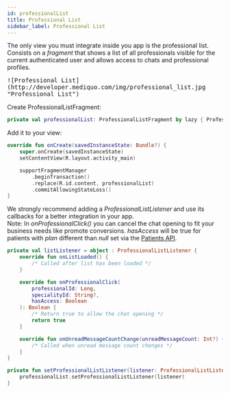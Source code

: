 ```yaml
---
id: professionalList
title: Professional List
sidebar_label: Professional List
---
```


The only view you must integrate inside you app is the professional list.
Consists on a _fragment_ that shows a list of all professionals visible for the current authenticated user and allows access to chats and professional profiles.  

<kbd>
![Professional List](http://developer.mediquo.com/img/professional_list.jpg "Professional List")
</kbd>

Create ProfessionalListFragment:

```kotlin
private val professionalList: ProfessionalListFragment by lazy { ProfessionalListFragment() }
```

Add it to your view:

```kotlin
override fun onCreate(savedInstanceState: Bundle?) {        
    super.onCreate(savedInstanceState)
    setContentView(R.layout.activity_main)

    supportFragmentManager
        .beginTransaction()
        .replace(R.id.content, professionalList)
        .commitAllowingStateLoss()
}
```

We strongly recommend adding a _ProfessionalListListener_ and use its callbacks for a better integration in your app.
<br/>Note: In _onProfessionalClick()_ you can cancel the chat opening to fit your business needs like promote conversions.
_hasAccess_ will be true for patients with _plan_ different than _null_ set via the [Patients API](http://developer.mediquo.com/docs/introduction/).

```kotlin
private val listListener = object : ProfessionalListListener {
    override fun onListLoaded() {
        /* Called after list has been loaded */      
    }

    override fun onProfessionalClick(
        professionalId: Long,
        specialityId: String?,
        hasAccess: Boolean
    ): Boolean {
        /* Return true to allow the chat opening */
        return true
    }

    override fun onUnreadMessageCountChange(unreadMessageCount: Int?) {
        /* Called when unread message count chenges */           
    }
}

private fun setProfessionalListListener(listener: ProfessionalListListener) {
    professionalList.setProfessionalListListener(listener)
}
```
